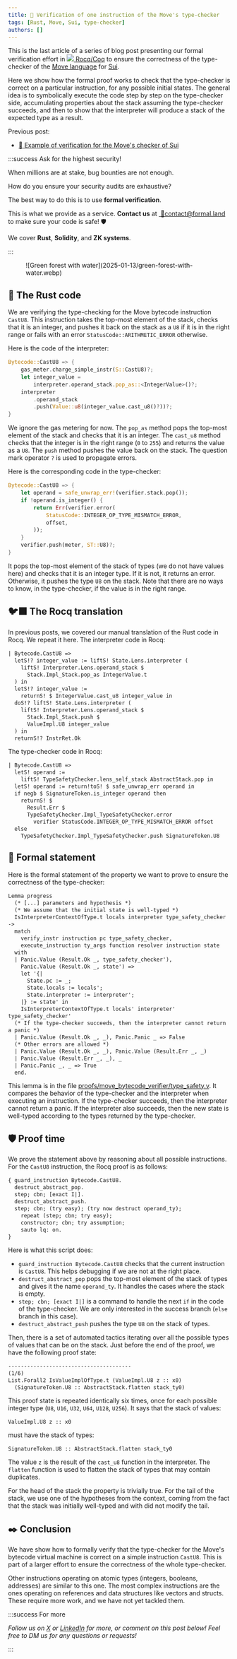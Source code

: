 ```yaml
---
title: 🦀 Verification of one instruction of the Move's type-checker
tags: [Rust, Move, Sui, type-checker]
authors: []
---
```


This is the last article of a series of blog post presenting our formal verification effort in [<img src="https://raw.githubusercontent.com/coq/rocq-prover.org/refs/heads/main/rocq-id/logos/SVG/icon-rocq-orange.svg" height="18px" />&nbsp;Rocq/Coq](https://rocq-prover.org/) to ensure the correctness of the type-checker of the [Move language](https://sui.io/move) for [Sui](https://sui.io/).

Here we show how the formal proof works to check that the type-checker is correct on a particular instruction, for any possible initial states. The general idea is to symbolically execute the code step by step on the type-checker side, accumulating properties about the stack assuming the type-checker succeeds, and then to show that the interpreter will produce a stack of the expected type as a result.

<!-- truncate -->

Previous post:

- [🦀 Example of verification for the Move's checker of Sui](/blog/2024/11/14/sui-move-checker-abstract-stack)

:::success Ask for the highest security!

When millions are at stake, bug bounties are not enough.

How do you ensure your security audits are exhaustive?

The best way to do this is to use **formal verification**.

This is what we provide as a service. **Contact us** at&nbsp;[&nbsp;💌&#099;&#111;&#110;&#116;&#097;&#099;&#116;&#064;formal&#046;&#108;&#097;&#110;&#100;](mailto:contact@formal.land) to make sure your code is safe!&nbsp;🛡️

We cover **Rust**, **Solidity**, and **ZK systems**.

:::

<figure>
  ![Green forest with water](2025-01-13/green-forest-with-water.webp)
</figure>

## 🦀 The Rust code

We are verifying the type-checking for the Move bytecode instruction `CastU8`. This instruction takes the top-most element of the stack, checks that it is an integer, and pushes it back on the stack as a `U8` if it is in the right range or fails with an error `StatusCode::ARITHMETIC_ERROR` otherwise.

Here is the code of the interpreter:

```rust
Bytecode::CastU8 => {
    gas_meter.charge_simple_instr(S::CastU8)?;
    let integer_value =
        interpreter.operand_stack.pop_as::<IntegerValue>()?;
    interpreter
        .operand_stack
        .push(Value::u8(integer_value.cast_u8()?))?;
}
```

We ignore the gas metering for now. The `pop_as` method pops the top-most element of the stack and checks that it is an integer. The `cast_u8` method checks that the integer is in the right range (`0` to `255`) and returns the value as a `U8`. The `push` method pushes the value back on the stack. The question mark operator `?` is used to propagate errors.

Here is the corresponding code in the type-checker:

```rust
Bytecode::CastU8 => {
    let operand = safe_unwrap_err!(verifier.stack.pop());
    if !operand.is_integer() {
        return Err(verifier.error(
            StatusCode::INTEGER_OP_TYPE_MISMATCH_ERROR,
            offset,
        ));
    }
    verifier.push(meter, ST::U8)?;
}
```

It pops the top-most element of the stack of types (we do not have values here) and checks that it is an integer type. If it is not, it returns an error. Otherwise, it pushes the type `U8` on the stack. Note that there are no ways to know, in the type-checker, if the value is in the right range.

## 🐦‍⬛ The Rocq translation

In previous posts, we covered our manual translation of the Rust code in Rocq. We repeat it here. The interpreter code in Rocq:

```coq
| Bytecode.CastU8 =>
  letS!? integer_value := liftS! State.Lens.interpreter (
    liftS! Interpreter.Lens.operand_stack $
      Stack.Impl_Stack.pop_as IntegerValue.t
  ) in
  letS!? integer_value :=
    returnS! $ IntegerValue.cast_u8 integer_value in
  doS!? liftS! State.Lens.interpreter (
    liftS! Interpreter.Lens.operand_stack $
      Stack.Impl_Stack.push $
      ValueImpl.U8 integer_value
  ) in
  returnS!? InstrRet.Ok
```

The type-checker code in Rocq:

```coq
| Bytecode.CastU8 => 
  letS! operand :=
    liftS! TypeSafetyChecker.lens_self_stack AbstractStack.pop in
  letS! operand := return!toS! $ safe_unwrap_err operand in
  if negb $ SignatureToken.is_integer operand then
    returnS! $
      Result.Err $
      TypeSafetyChecker.Impl_TypeSafetyChecker.error
        verifier StatusCode.INTEGER_OP_TYPE_MISMATCH_ERROR offset
  else
    TypeSafetyChecker.Impl_TypeSafetyChecker.push SignatureToken.U8
```

## 📜 Formal statement

Here is the formal statement of the property we want to prove to ensure the correctness of the type-checker:

```coq
Lemma progress
  (* [...] parameters and hypothesis *)
  (* We assume that the initial state is well-typed *)
  IsInterpreterContextOfType.t locals interpreter type_safety_checker ->
  match
    verify_instr instruction pc type_safety_checker,
    execute_instruction ty_args function resolver instruction state
  with
  | Panic.Value (Result.Ok _, type_safety_checker'),
    Panic.Value (Result.Ok _, state') =>
    let '{|
      State.pc := _;
      State.locals := locals';
      State.interpreter := interpreter';
    |} := state' in
    IsInterpreterContextOfType.t locals' interpreter' type_safety_checker'
  (* If the type-checker succeeds, then the interpreter cannot return a panic *)
  | Panic.Value (Result.Ok _, _), Panic.Panic _ => False
  (* Other errors are allowed *)
  | Panic.Value (Result.Ok _, _), Panic.Value (Result.Err _, _)
  | Panic.Value (Result.Err _, _), _
  | Panic.Panic _, _ => True
  end.
```

This lemma is in the file [proofs/move_bytecode_verifier/type_safety.v](https://github.com/formal-land/coq-of-rust/blob/main/CoqOfRust/move_sui/proofs/move_bytecode_verifier/type_safety.v). It compares the behavior of the type-checker and the interpreter when executing an instruction. If the type-checker succeeds, then the interpreter cannot return a panic. If the interpreter also succeeds, then the new state is well-typed according to the types returned by the type-checker.

## 🛡️ Proof time

We prove the statement above by reasoning about all possible instructions. For the `CastU8` instruction, the Rocq proof is as follows:

```coq
{ guard_instruction Bytecode.CastU8.
  destruct_abstract_pop.
  step; cbn; [exact I|].
  destruct_abstract_push.
  step; cbn; (try easy); (try now destruct operand_ty);
    repeat (step; cbn; try easy);
    constructor; cbn; try assumption;
    sauto lq: on.
}
```

Here is what this script does:

- `guard_instruction Bytecode.CastU8` checks that the current instruction is `CastU8`. This helps debugging if we are not at the right place.
- `destruct_abstract_pop` pops the top-most element of the stack of types and gives it the name `operand_ty`. It handles the cases where the stack is empty.
- `step; cbn; [exact I|]` is a command to handle the next `if` in the code of the type-checker. We are only interested in the success branch (`else` branch in this case).
- `destruct_abstract_push` pushes the type `U8` on the stack of types.

Then, there is a set of automated tactics iterating over all the possible types of values that can be on the stack. Just before the end of the proof, we have the following proof state:

```coq
---------------------------------------
(1/6)
List.Forall2 IsValueImplOfType.t (ValueImpl.U8 z :: x0)
  (SignatureToken.U8 :: AbstractStack.flatten stack_ty0)
```

This proof state is repeated identically six times, once for each possible integer type (`U8`, `U16`, `U32`, `U64`, `U128`, `U256`). It says that the stack of values:

```coq
ValueImpl.U8 z :: x0
```

must have the stack of types:

```coq
SignatureToken.U8 :: AbstractStack.flatten stack_ty0
```

The value `z` is the result of the `cast_u8` function in the interpreter. The `flatten` function is used to flatten the stack of types that may contain duplicates.

For the head of the stack the property is trivially true. For the tail of the stack, we use one of the hypotheses from the context, coming from the fact that the stack was initially well-typed and with did not modify the tail.

## ✒️ Conclusion

We have show how to formally verify that the type-checker for the Move's bytecode virtual machine is correct on a simple instruction `CastU8`. This is part of a larger effort to ensure the correctness of the whole type-checker.

Other instructions operating on atomic types (integers, booleans, addresses) are similar to this one. The most complex instructions are the ones operating on references and data structures like vectors and structs. These require more work, and we have not yet tackled them.

:::success For more

_Follow us on [X](https://x.com/FormalLand) or [LinkedIn](https://fr.linkedin.com/company/formal-land) for more, or comment on this post below! Feel free to DM us for any questions or requests!_

:::

